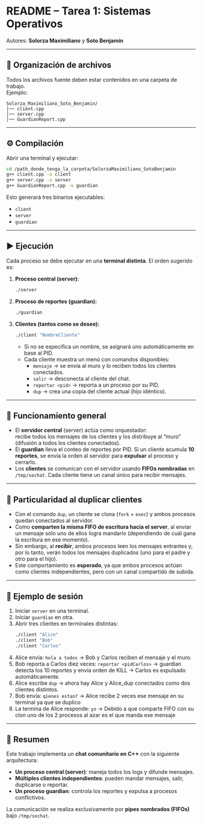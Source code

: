 # README – Tarea 1: Sistemas Operativos  
Autores: **Solorza Maximiliano** y **Soto Benjamín**

---

## 📂 Organización de archivos
Todos los archivos fuente deben estar contenidos en una carpeta de trabajo.  
Ejemplo:  

```
Solorza_Maximiliano_Soto_Benjamin/
│── client.cpp
│── server.cpp
│── GuardianReport.cpp
```

---

## ⚙️ Compilación
Abrir una terminal y ejecutar:

```bash
cd /path_donde_tenga_la_carpeta/SolorzaMaximiliano_SotoBenjamin
g++ client.cpp -o client
g++ server.cpp -o server
g++ GuardianReport.cpp -o guardian
```

Esto generará tres binarios ejecutables:  
- `client`  
- `server`  
- `guardian`  

---

## ▶️ Ejecución
Cada proceso se debe ejecutar en una **terminal distinta**. El orden sugerido es:

1. **Proceso central (server):**
   ```bash
   ./server
   ```

2. **Proceso de reportes (guardian):**
   ```bash
   ./guardian
   ```

3. **Clientes (tantos como se desee):**
   ```bash
   ./client "NombreCliente"
   ```
   - Si no se especifica un nombre, se asignará uno automáticamente en base al PID.  
   - Cada cliente muestra un menú con comandos disponibles:
     - `mensaje` → se envía al muro y lo reciben todos los clientes conectados.
     - `salir` → desconecta al cliente del chat.
     - `reportar <pid>` → reporta a un proceso por su PID.
     - `dup` → crea una copia del cliente actual (hijo idéntico).

---

## 💬 Funcionamiento general
- El **servidor central** (server) actúa como orquestador:  
  recibe todos los mensajes de los clientes y los distribuye al “muro” (difusión a todos los clientes conectados).  
- El **guardian** lleva el conteo de reportes por PID. Si un cliente acumula **10 reportes**, se envía la orden al servidor para **expulsar** al proceso y cerrarlo.  
- Los **clientes** se comunican con el servidor usando **FIFOs nombradas** en `/tmp/sochat`. Cada cliente tiene un canal único para recibir mensajes.

---

## 🔄 Particularidad al duplicar clientes
- Con el comando `dup`, un cliente se clona (`fork` + `exec`) y ambos procesos quedan conectados al servidor.  
- Como **comparten la misma FIFO de escritura hacia el server**, al enviar un mensaje solo uno de ellos logra mandarlo (dependiendo de cuál gana la escritura en ese momento).  
- Sin embargo, al **recibir**, ambos procesos leen los mensajes entrantes y, por lo tanto, verán todos los mensajes duplicados (uno para el padre y otro para el hijo).  
- Este comportamiento es **esperado**, ya que ambos procesos actúan como clientes independientes, pero con un canal compartido de subida.

---

## 📖 Ejemplo de sesión
1. Iniciar `server` en una terminal.  
2. Iniciar `guardian` en otra.  
3. Abrir tres clientes en terminales distintas:  
   ```bash
   ./client "Alice"
   ./client "Bob"
   ./client "Carlos"
   ```
4. Alice envía: `hola a todos` → Bob y Carlos reciben el mensaje y el muro.  
5. Bob reporta a Carlos diez veces: `reportar <pidCarlos>` → guardian detecta los 10 reportes y envía orden de KILL → Carlos es expulsado automáticamente.  
6. Alice escribe `dup` → ahora hay Alice y Alice_dup conectados como dos clientes distintos.
7. Bob envía: `qienes estan?` → Alice recibe 2 veces ese mensaje en su terminal ya que se duplico
8. La termina de Alice responde: `yo` → Debido a que comparte FIFO con su clon uno de los 2 procesos al azar es el que manda ese mensaje

---

## 📌 Resumen
Este trabajo implementa un **chat comunitario en C++** con la siguiente arquitectura:
- **Un proceso central (server)**: maneja todos los logs y difunde mensajes.  
- **Múltiples clientes independientes**: pueden mandar mensajes, salir, duplicarse o reportar.  
- **Un proceso guardian**: controla los reportes y expulsa a procesos conflictivos.  

La comunicación se realiza exclusivamente por **pipes nombrados (FIFOs)** bajo `/tmp/sochat`.  
